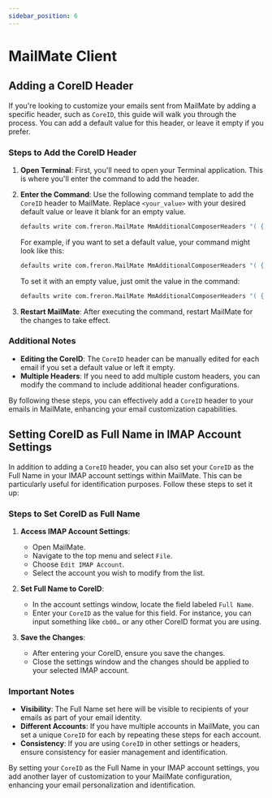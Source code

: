 ```yaml
---
sidebar_position: 6
---
```


# MailMate Client

## Adding a CoreID Header

If you're looking to customize your emails sent from MailMate by adding a specific header, such as `CoreID`, this guide will walk you through the process. You can add a default value for this header, or leave it empty if you prefer.

### Steps to Add the CoreID Header

1. **Open Terminal**: First, you'll need to open your Terminal application. This is where you'll enter the command to add the header.

2. **Enter the Command**: Use the following command template to add the `CoreID` header to MailMate. Replace `<your_value>` with your desired default value or leave it blank for an empty value.

    ```bash
    defaults write com.freron.MailMate MmAdditionalComposerHeaders "( { headerName = 'X-Coreid'; defaultValue = '<your_value>'; type = 'plain'; } )"
    ```

    For example, if you want to set a default value, your command might look like this:

    ```bash
    defaults write com.freron.MailMate MmAdditionalComposerHeaders "( { headerName = 'X-Coreid'; defaultValue = 'cb00…'; type = 'plain'; } )"
    ```

    To set it with an empty value, just omit the value in the command:

    ```bash
    defaults write com.freron.MailMate MmAdditionalComposerHeaders "( { headerName = 'X-Coreid'; defaultValue = ''; type = 'plain'; } )"
    ```

3. **Restart MailMate**: After executing the command, restart MailMate for the changes to take effect.

### Additional Notes

- **Editing the CoreID**: The `CoreID` header can be manually edited for each email if you set a default value or left it empty.
- **Multiple Headers**: If you need to add multiple custom headers, you can modify the command to include additional header configurations.

By following these steps, you can effectively add a `CoreID` header to your emails in MailMate, enhancing your email customization capabilities.

## Setting CoreID as Full Name in IMAP Account Settings

In addition to adding a `CoreID` header, you can also set your `CoreID` as the Full Name in your IMAP account settings within MailMate. This can be particularly useful for identification purposes. Follow these steps to set it up:

### Steps to Set CoreID as Full Name

1. **Access IMAP Account Settings**:
   - Open MailMate.
   - Navigate to the top menu and select `File`.
   - Choose `Edit IMAP Account`.
   - Select the account you wish to modify from the list.

2. **Set Full Name to CoreID**:
   - In the account settings window, locate the field labeled `Full Name`.
   - Enter your `CoreID` as the value for this field. For instance, you can input something like `cb00…` or any other CoreID format you are using.

3. **Save the Changes**:
   - After entering your CoreID, ensure you save the changes.
   - Close the settings window and the changes should be applied to your selected IMAP account.

### Important Notes

- **Visibility**: The Full Name set here will be visible to recipients of your emails as part of your email identity.
- **Different Accounts**: If you have multiple accounts in MailMate, you can set a unique `CoreID` for each by repeating these steps for each account.
- **Consistency**: If you are using `CoreID` in other settings or headers, ensure consistency for easier management and identification.

By setting your `CoreID` as the Full Name in your IMAP account settings, you add another layer of customization to your MailMate configuration, enhancing your email personalization and identification.
